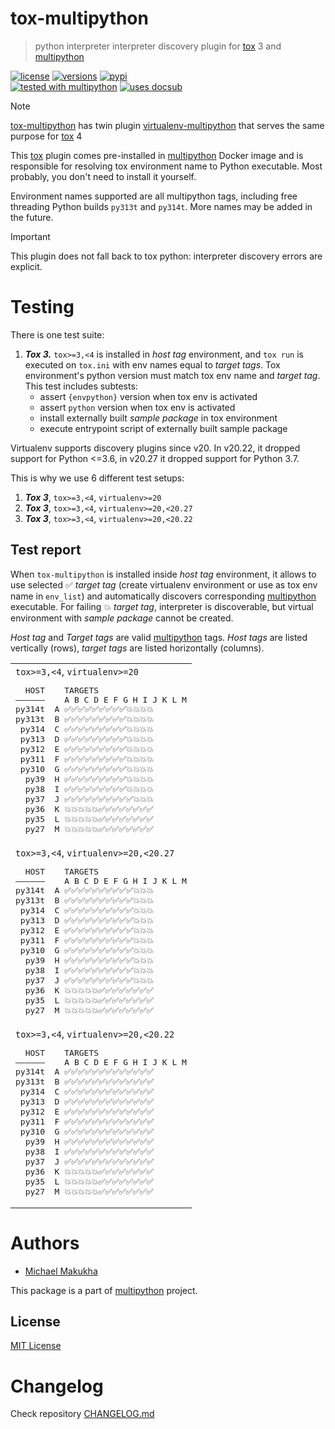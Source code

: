 # tox-multipython
> python interpreter interpreter discovery plugin for [tox](https://tox.wiki) 3 and [multipython](https://github.com/makukha/multipython)

[![license](https://img.shields.io/github/license/makukha/tox-multipython.svg)](https://github.com/makukha/tox-multipython/blob/main/LICENSE)
[![versions](https://img.shields.io/pypi/pyversions/tox-multipython.svg)](https://pypi.org/project/tox-multipython)
[![pypi](https://img.shields.io/pypi/v/tox-multipython.svg#v0.2.1)](https://pypi.python.org/pypi/tox-multipython)  
[![tested with multipython](https://img.shields.io/badge/tested_with-multipython-x)](https://github.com/makukha/multipython)
[![uses docsub](https://img.shields.io/badge/uses-docsub-royalblue)
](https://github.com/makukha/docsub)

> [!NOTE]
> [tox-multipython]() has twin plugin [virtualenv-multipython](https://github.com/makukha/virtualenv-multipython) that serves the same purpose for [tox](https://tox.wiki) 4

This [tox](https://tox.wiki) plugin comes pre-installed in [multipython](https://hub.docker.com/r/makukha/multipython) Docker image and is responsible for resolving tox environment name to Python executable. Most probably, you don't need to install it yourself.

Environment names supported are all multipython tags, including free threading Python builds `py313t` and `py314t`. More names may be added in the future.

> [!IMPORTANT]
> This plugin does not fall back to tox python: interpreter discovery errors are explicit.

# Testing

There is one test suite:
1. ***Tox 3.*** `tox>=3,<4` is installed in *host tag* environment, and `tox run` is executed on `tox.ini` with env names equal to *target tags*. Tox environment's python version must match tox env name and *target tag*. This test includes subtests:
    - assert `{envpython}` version when tox env is activated
    - assert `python` version when tox env is activated
    - install externally built *sample package* in tox environment
    - execute entrypoint script of externally built sample package

Virtualenv supports discovery plugins since v20. In v20.22, it dropped support for Python <=3.6, in v20.27 it dropped support for Python 3.7.

This is why we use 6 different test setups:

1. ***Tox 3***, `tox>=3,<4`, `virtualenv>=20`
1. ***Tox 3***, `tox>=3,<4`, `virtualenv>=20,<20.27`
1. ***Tox 3***, `tox>=3,<4`, `virtualenv>=20,<20.22`

## Test report

When `tox-multipython` is installed inside *host tag* environment, it allows to use selected ✅ *target tag* (create virtualenv environment or use as tox env name in `env_list`) and automatically discovers corresponding [multipython](https://github.com/makukha/multipython) executable. For failing 💥 *target tag*, interpreter is discoverable, but virtual environment with *sample package* cannot be created.

*Host tag* and *Target tags* are valid [multipython](https://hub.docker.com/r/makukha/multipython) tags. *Host tags* are listed vertically (rows), *target tags* are listed horizontally (columns).

<table>
<tbody>

<tr>
<td>
<code>tox>=3,<4</code>, <code>virtualenv>=20</code>
<!-- docsub: begin -->
<!-- docsub: x pretty tox3_v -->
<!-- docsub: lines after 1 upto -1 -->
<pre>
  HOST    TARGETS
——————    A B C D E F G H I J K L M
py314t  A ✅✅✅✅✅✅✅✅✅💥💥💥💥
py313t  B ✅✅✅✅✅✅✅✅✅💥💥💥💥
 py314  C ✅✅✅✅✅✅✅✅✅💥💥💥💥
 py313  D ✅✅✅✅✅✅✅✅✅💥💥💥💥
 py312  E ✅✅✅✅✅✅✅✅✅💥💥💥💥
 py311  F ✅✅✅✅✅✅✅✅✅💥💥💥💥
 py310  G ✅✅✅✅✅✅✅✅✅💥💥💥💥
  py39  H ✅✅✅✅✅✅✅✅✅💥💥💥💥
  py38  I ✅✅✅✅✅✅✅✅✅💥💥💥💥
  py37  J ✅✅✅✅✅✅✅✅✅✅💥💥💥
  py36  K 💥💥💥💥💥✅✅✅✅✅✅✅✅
  py35  L 💥💥💥💥💥✅✅✅✅✅✅✅✅
  py27  M 💥💥💥💥💥✅✅✅✅✅✅✅✅
</pre>
<!-- docsub: end -->
</td>
</tr>

<tr>
<td>
<code>tox>=3,<4</code>, <code>virtualenv>=20,<20.27</code>
<!-- docsub: begin -->
<!-- docsub: x pretty tox3_v27 -->
<!-- docsub: lines after 1 upto -1 -->
<pre>
  HOST    TARGETS
——————    A B C D E F G H I J K L M
py314t  A ✅✅✅✅✅✅✅✅✅✅💥💥💥
py313t  B ✅✅✅✅✅✅✅✅✅✅💥💥💥
 py314  C ✅✅✅✅✅✅✅✅✅✅💥💥💥
 py313  D ✅✅✅✅✅✅✅✅✅✅💥💥💥
 py312  E ✅✅✅✅✅✅✅✅✅✅💥💥💥
 py311  F ✅✅✅✅✅✅✅✅✅✅💥💥💥
 py310  G ✅✅✅✅✅✅✅✅✅✅💥💥💥
  py39  H ✅✅✅✅✅✅✅✅✅✅💥💥💥
  py38  I ✅✅✅✅✅✅✅✅✅✅💥💥💥
  py37  J ✅✅✅✅✅✅✅✅✅✅💥💥💥
  py36  K 💥💥💥💥💥✅✅✅✅✅✅✅✅
  py35  L 💥💥💥💥💥✅✅✅✅✅✅✅✅
  py27  M 💥💥💥💥💥✅✅✅✅✅✅✅✅
</pre>
<!-- docsub: end -->
</td>
</tr>

<tr>
<td>
<code>tox>=3,<4</code>, <code>virtualenv>=20,<20.22</code>
<!-- docsub: begin -->
<!-- docsub: x pretty tox3_v22 -->
<!-- docsub: lines after 1 upto -1 -->
<pre>
  HOST    TARGETS
——————    A B C D E F G H I J K L M
py314t  A ✅✅✅✅✅✅✅✅✅✅✅✅✅
py313t  B ✅✅✅✅✅✅✅✅✅✅✅✅✅
 py314  C ✅✅✅✅✅✅✅✅✅✅✅✅✅
 py313  D ✅✅✅✅✅✅✅✅✅✅✅✅✅
 py312  E ✅✅✅✅✅✅✅✅✅✅✅✅✅
 py311  F ✅✅✅✅✅✅✅✅✅✅✅✅✅
 py310  G ✅✅✅✅✅✅✅✅✅✅✅✅✅
  py39  H ✅✅✅✅✅✅✅✅✅✅✅✅✅
  py38  I ✅✅✅✅✅✅✅✅✅✅✅✅✅
  py37  J ✅✅✅✅✅✅✅✅✅✅✅✅✅
  py36  K 💥💥💥💥💥✅✅✅✅✅✅✅✅
  py35  L 💥💥💥💥💥✅✅✅✅✅✅✅✅
  py27  M 💥💥💥💥💥✅✅✅✅✅✅✅✅
</pre>
<!-- docsub: end -->
</td>
</tr>

</tbody>
</table>


# Authors

* [Michael Makukha](https://github.com/makukha)

This package is a part of [multipython](https://github.com/makukha/multipython) project.


## License

[MIT License](https://github.com/makukha/caseutil/blob/main/LICENSE)


# Changelog

Check repository [CHANGELOG.md](https://github.com/makukha/tox-multipython/tree/main/CHANGELOG.md)
